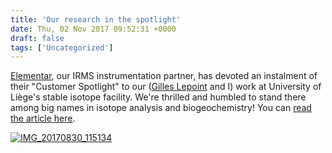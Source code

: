 ```yaml
---
title: 'Our research in the spotlight'
date: Thu, 02 Nov 2017 09:52:31 +0000
draft: false
tags: ['Uncategorized']
---
```


[Elementar](https://www.elementar.de/en/products/stable-isotope-analysis.html), our IRMS instrumentation partner, has devoted an instalment of their "Customer Spotlight" to our ([Gilles Lepoint](https://www.researchgate.net/profile/Gilles_Lepoint) and I) work at University of Liège's stable isotope facility. We're thrilled and humbled to stand there among big names in isotope analysis and biogeochemistry! You can [read the article here](https://www.elementar.de/en/news-events/detail/article/customer-spotlight-laboratory-of-oceanology-university-of-liege.html).

[![IMG_20170830_115134](https://loicnmichel.files.wordpress.com/2018/04/img_20170830_115134.jpg)](https://loicnmichel.files.wordpress.com/2018/04/img_20170830_115134.jpg)